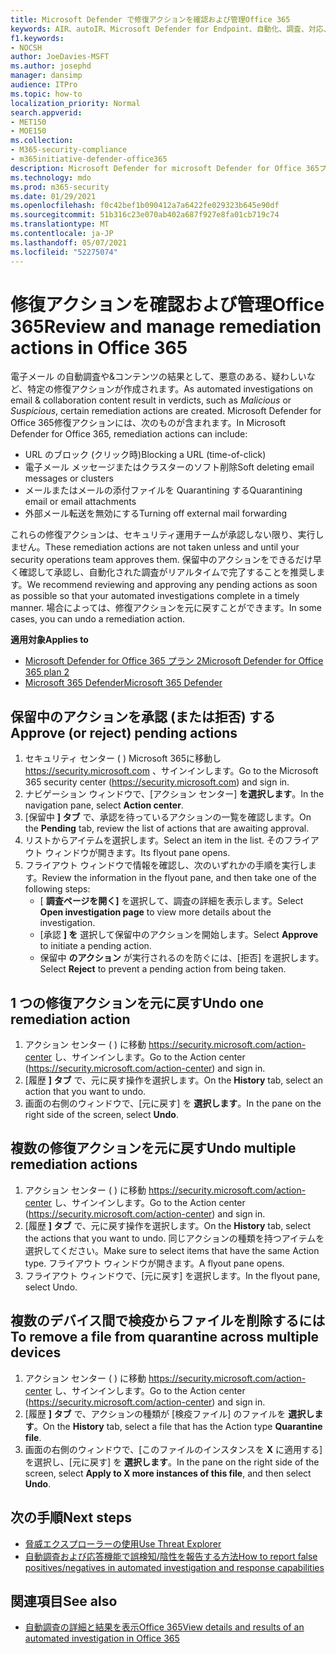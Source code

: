 ```yaml
---
title: Microsoft Defender で修復アクションを確認および管理Office 365
keywords: AIR、autoIR、Microsoft Defender for Endpoint、自動化、調査、対応、修復、脅威、高度、脅威、保護
f1.keywords:
- NOCSH
author: JoeDavies-MSFT
ms.author: josephd
manager: dansimp
audience: ITPro
ms.topic: how-to
localization_priority: Normal
search.appverid:
- MET150
- MOE150
ms.collection:
- M365-security-compliance
- m365initiative-defender-office365
description: Microsoft Defender for microsoft Defender for Office 365プラン 2 の自動調査および応答機能の修復アクションについて説明します。
ms.technology: mdo
ms.prod: m365-security
ms.date: 01/29/2021
ms.openlocfilehash: f0c42bef1b090412a7a6422fe029323b645e90df
ms.sourcegitcommit: 51b316c23e070ab402a687f927e8fa01cb719c74
ms.translationtype: MT
ms.contentlocale: ja-JP
ms.lasthandoff: 05/07/2021
ms.locfileid: "52275074"
---
```

# <a name="review-and-manage-remediation-actions-in-office-365"></a><span data-ttu-id="d81d3-104">修復アクションを確認および管理Office 365</span><span class="sxs-lookup"><span data-stu-id="d81d3-104">Review and manage remediation actions in Office 365</span></span>

<span data-ttu-id="d81d3-105">電子メール の自動調査や&コンテンツの結果として、悪意のある、疑わしいなど、特定の修復アクションが作成されます。</span><span class="sxs-lookup"><span data-stu-id="d81d3-105">As automated investigations on email & collaboration content result in verdicts, such as *Malicious* or *Suspicious*, certain remediation actions are created.</span></span> <span data-ttu-id="d81d3-106">Microsoft Defender for Office 365修復アクションには、次のものが含まれます。</span><span class="sxs-lookup"><span data-stu-id="d81d3-106">In Microsoft Defender for Office 365, remediation actions can include:</span></span>
- <span data-ttu-id="d81d3-107">URL のブロック (クリック時)</span><span class="sxs-lookup"><span data-stu-id="d81d3-107">Blocking a URL (time-of-click)</span></span>
- <span data-ttu-id="d81d3-108">電子メール メッセージまたはクラスターのソフト削除</span><span class="sxs-lookup"><span data-stu-id="d81d3-108">Soft deleting email messages or clusters</span></span>
- <span data-ttu-id="d81d3-109">メールまたはメールの添付ファイルを Quarantining する</span><span class="sxs-lookup"><span data-stu-id="d81d3-109">Quarantining email or email attachments</span></span>
- <span data-ttu-id="d81d3-110">外部メール転送を無効にする</span><span class="sxs-lookup"><span data-stu-id="d81d3-110">Turning off external mail forwarding</span></span>

<span data-ttu-id="d81d3-111">これらの修復アクションは、セキュリティ運用チームが承認しない限り、実行しません。</span><span class="sxs-lookup"><span data-stu-id="d81d3-111">These remediation actions are not taken unless and until your security operations team approves them.</span></span> <span data-ttu-id="d81d3-112">保留中のアクションをできるだけ早く確認して承認し、自動化された調査がリアルタイムで完了することを推奨します。</span><span class="sxs-lookup"><span data-stu-id="d81d3-112">We recommend reviewing and approving any pending actions as soon as possible so that your automated investigations complete in a timely manner.</span></span> <span data-ttu-id="d81d3-113">場合によっては、修復アクションを元に戻すことができます。</span><span class="sxs-lookup"><span data-stu-id="d81d3-113">In some cases, you can undo a remediation action.</span></span>

<span data-ttu-id="d81d3-114">**適用対象**</span><span class="sxs-lookup"><span data-stu-id="d81d3-114">**Applies to**</span></span>
- [<span data-ttu-id="d81d3-115">Microsoft Defender for Office 365 プラン 2</span><span class="sxs-lookup"><span data-stu-id="d81d3-115">Microsoft Defender for Office 365 plan 2</span></span>](defender-for-office-365.md)
- [<span data-ttu-id="d81d3-116">Microsoft 365 Defender</span><span class="sxs-lookup"><span data-stu-id="d81d3-116">Microsoft 365 Defender</span></span>](../defender/microsoft-365-defender.md)

## <a name="approve-or-reject-pending-actions"></a><span data-ttu-id="d81d3-117">保留中のアクションを承認 (または拒否) する</span><span class="sxs-lookup"><span data-stu-id="d81d3-117">Approve (or reject) pending actions</span></span>

1. <span data-ttu-id="d81d3-118">セキュリティ センター ( ) Microsoft 365に移動し <https://security.microsoft.com> 、サインインします。</span><span class="sxs-lookup"><span data-stu-id="d81d3-118">Go to the Microsoft 365 security center (<https://security.microsoft.com>) and sign in.</span></span>
2. <span data-ttu-id="d81d3-119">ナビゲーション ウィンドウで、[アクション センター] **を選択します**。</span><span class="sxs-lookup"><span data-stu-id="d81d3-119">In the navigation pane, select **Action center**.</span></span>
3. <span data-ttu-id="d81d3-120">[保留中 **] タブ** で、承認を待っているアクションの一覧を確認します。</span><span class="sxs-lookup"><span data-stu-id="d81d3-120">On the **Pending** tab, review the list of actions that are awaiting approval.</span></span>
4. <span data-ttu-id="d81d3-121">リストからアイテムを選択します。</span><span class="sxs-lookup"><span data-stu-id="d81d3-121">Select an item in the list.</span></span> <span data-ttu-id="d81d3-122">そのフライアウト ウィンドウが開きます。</span><span class="sxs-lookup"><span data-stu-id="d81d3-122">Its flyout pane opens.</span></span> 
5. <span data-ttu-id="d81d3-123">フライアウト ウィンドウで情報を確認し、次のいずれかの手順を実行します。</span><span class="sxs-lookup"><span data-stu-id="d81d3-123">Review the information in the flyout pane, and then take one of the following steps:</span></span>
   - <span data-ttu-id="d81d3-124">[ **調査ページを開く]** を選択して、調査の詳細を表示します。</span><span class="sxs-lookup"><span data-stu-id="d81d3-124">Select **Open investigation page** to view more details about the investigation.</span></span>
   - <span data-ttu-id="d81d3-125">[承認 **] を** 選択して保留中のアクションを開始します。</span><span class="sxs-lookup"><span data-stu-id="d81d3-125">Select **Approve** to initiate a pending action.</span></span>
   - <span data-ttu-id="d81d3-126">保留中 **のアクション** が実行されるのを防ぐには、[拒否] を選択します。</span><span class="sxs-lookup"><span data-stu-id="d81d3-126">Select **Reject** to prevent a pending action from being taken.</span></span>

## <a name="undo-one-remediation-action"></a><span data-ttu-id="d81d3-127">1 つの修復アクションを元に戻す</span><span class="sxs-lookup"><span data-stu-id="d81d3-127">Undo one remediation action</span></span>

1. <span data-ttu-id="d81d3-128">アクション センター ( ) に移動 <https://security.microsoft.com/action-center> し、サインインします。</span><span class="sxs-lookup"><span data-stu-id="d81d3-128">Go to the Action center (<https://security.microsoft.com/action-center>) and sign in.</span></span>
2. <span data-ttu-id="d81d3-129">[履歴 **] タブ** で、元に戻す操作を選択します。</span><span class="sxs-lookup"><span data-stu-id="d81d3-129">On the **History** tab, select an action that you want to undo.</span></span>
3. <span data-ttu-id="d81d3-130">画面の右側のウィンドウで、[元に戻す] を **選択します**。</span><span class="sxs-lookup"><span data-stu-id="d81d3-130">In the pane on the right side of the screen, select **Undo**.</span></span>

## <a name="undo-multiple-remediation-actions"></a><span data-ttu-id="d81d3-131">複数の修復アクションを元に戻す</span><span class="sxs-lookup"><span data-stu-id="d81d3-131">Undo multiple remediation actions</span></span>

1. <span data-ttu-id="d81d3-132">アクション センター ( ) に移動 <https://security.microsoft.com/action-center> し、サインインします。</span><span class="sxs-lookup"><span data-stu-id="d81d3-132">Go to the Action center (<https://security.microsoft.com/action-center>) and sign in.</span></span>
2. <span data-ttu-id="d81d3-133">[履歴 **] タブ** で、元に戻す操作を選択します。</span><span class="sxs-lookup"><span data-stu-id="d81d3-133">On the **History** tab, select the actions that you want to undo.</span></span> <span data-ttu-id="d81d3-134">同じアクションの種類を持つアイテムを選択してください。</span><span class="sxs-lookup"><span data-stu-id="d81d3-134">Make sure to select items that have the same Action type.</span></span> <span data-ttu-id="d81d3-135">フライアウト ウィンドウが開きます。</span><span class="sxs-lookup"><span data-stu-id="d81d3-135">A flyout pane opens.</span></span>
3. <span data-ttu-id="d81d3-136">フライアウト ウィンドウで、[元に戻す] を選択します。</span><span class="sxs-lookup"><span data-stu-id="d81d3-136">In the flyout pane, select Undo.</span></span>

## <a name="to-remove-a-file-from-quarantine-across-multiple-devices"></a><span data-ttu-id="d81d3-137">複数のデバイス間で検疫からファイルを削除するには</span><span class="sxs-lookup"><span data-stu-id="d81d3-137">To remove a file from quarantine across multiple devices</span></span>

1. <span data-ttu-id="d81d3-138">アクション センター ( ) に移動 <https://security.microsoft.com/action-center> し、サインインします。</span><span class="sxs-lookup"><span data-stu-id="d81d3-138">Go to the Action center (<https://security.microsoft.com/action-center>) and sign in.</span></span>
2. <span data-ttu-id="d81d3-139">[履歴 **] タブ** で、アクションの種類が [検疫ファイル] のファイルを **選択します**。</span><span class="sxs-lookup"><span data-stu-id="d81d3-139">On the **History** tab, select a file that has the Action type **Quarantine file**.</span></span>
3. <span data-ttu-id="d81d3-140">画面の右側のウィンドウで、[このファイルのインスタンスを **X** に適用する] を選択し、[元に戻す] を **選択します**。</span><span class="sxs-lookup"><span data-stu-id="d81d3-140">In the pane on the right side of the screen, select **Apply to X more instances of this file**, and then select **Undo**.</span></span>

## <a name="next-steps"></a><span data-ttu-id="d81d3-141">次の手順</span><span class="sxs-lookup"><span data-stu-id="d81d3-141">Next steps</span></span>

- [<span data-ttu-id="d81d3-142">脅威エクスプローラーの使用</span><span class="sxs-lookup"><span data-stu-id="d81d3-142">Use Threat Explorer</span></span>](threat-explorer.md)
- [<span data-ttu-id="d81d3-143">自動調査および応答機能で誤検知/陰性を報告する方法</span><span class="sxs-lookup"><span data-stu-id="d81d3-143">How to report false positives/negatives in automated investigation and response capabilities</span></span>](air-report-false-positives-negatives.md)

## <a name="see-also"></a><span data-ttu-id="d81d3-144">関連項目</span><span class="sxs-lookup"><span data-stu-id="d81d3-144">See also</span></span>

- [<span data-ttu-id="d81d3-145">自動調査の詳細と結果を表示Office 365</span><span class="sxs-lookup"><span data-stu-id="d81d3-145">View details and results of an automated investigation in Office 365</span></span>](air-view-investigation-results.md)
